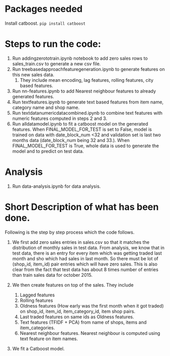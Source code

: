 # Packages needed
Install catboost. `pip install catboost`

# Steps to run the code:
1. Run addingzerototrain.ipynb notebook to add zero sales rows to sales_train.csv to generate a new csv file.
2. Run treebasedapproachfeaturegeneration.ipynb to generate features on this new sales data.
    1. They include mean encoding, lag features, rolling features, city based features.
3. Run nn-features.ipynb to add Nearest neighbour features to already generated features.
4. Run textfeatures.ipynb to generate text based features from item name, category name and shop name.
5. Run textdatanumericdatacombined.ipynb to combine text features with numeric features computed in steps 2 and 3.
6. Run alldatamodel.ipynb to fit a catboost model on the generated features. When FINAL_MODEL_FOR_TEST is set to False,
model is trained on data with date_block_num <32 and validation set is last two months data (date_block_num being 32 and 33.). When FINAL_MODEL_FOR_TEST is True, whole data is used to generate the model and to predict on test data.

# Analysis
1. Run data-analysis.ipynb for data analysis.

# Short Description of what has been done.
Following is the step by step process which the code follows.
1. We first add zero sales entries in sales.csv so that it matches the distribution of monthly sales in test data. From analysis, we know that in test data, there is an entry for every item which was getting traded last month and sho which had sales in last month. So there must be lot of (shop_id, item_id) pair entries which will have zero sales. This is also clear from the fact that test data has about 8 times number of entries than train sales data for october 2015.

2. We then create features on top of the sales. They include
    1. Lagged features
    2. Rolling features
    3. Oldness features (How early was the first month when it got traded) on shop_id, item_id, item_category_id, item shop pairs.
    4. Last traded features on same ids as Oldness features.
    5. Text features (TFIDF + PCA) from name of shops, items and item_categories.
    6. Nearest neighbour features. Nearest neighbour is computed using text feature on item names.

3. We fit a Catboost model.
